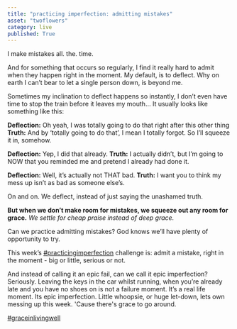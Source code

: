 ```yaml
---
title: "practicing imperfection: admitting mistakes"
asset: "twoflowers" 
category: live
published: True
---
```

I make mistakes all. the. time.

And for something that occurs so regularly, I find it really hard to admit when they happen right in the moment. My default, is to deflect. Why on earth I can’t bear to let a single person down, is beyond me.

Sometimes my inclination to deflect happens so instantly, I don’t even have time to stop the train before it leaves my mouth… It usually looks like something like this:

**Deflection:** Oh yeah, I was totally going to do that right after this other thing
**Truth:** And by ‘totally going to do that’, I mean I totally forgot. So I’ll squeeze it in, somehow.

**Deflection:** Yep, I did that already.
**Truth:** I actually didn’t, but I’m going to NOW that you reminded me and pretend I already had done it.

**Deflection:** Well, it’s actually not THAT bad.
**Truth:** I want you to think my mess up isn’t as bad as someone else’s.

On and on. We deflect, instead of just saying the unashamed truth. 

**But when we don’t make room for mistakes, we squeeze out any room for grace.**
_We settle for cheap praise instead of deep grace._

Can we practice admitting mistakes? God knows we’ll have plenty of opportunity to try.

This week’s [#practicingimperfection](https://www.instagram.com/explore/tags/practicingimperfection/) challenge is: admit a mistake, right in the moment - big or little, serious or not.

And instead of calling it an epic fail, can we call it epic imperfection? Seriously. Leaving the keys in the car whilst running, when you’re already late and you have no shoes on is not a failure moment. It’s a real life moment. Its epic imperfection.
Little whoopsie, or huge let-down, lets own messing up this week. 'Cause there's grace to go around.

[#graceinlivingwell](https://www.instagram.com/explore/tags/graceinlivingwell/)
